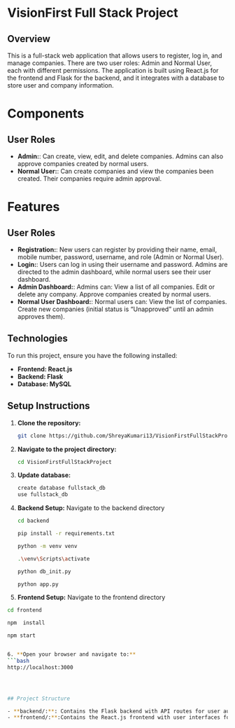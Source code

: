 # VisionFirst Full Stack Project
## Overview
 This is a full-stack web application that allows users to register, log in, and manage companies. There are two user roles: Admin and Normal User, each with different permissions. The application is built using React.js for the frontend and Flask for the backend, and it integrates with a database to store user and company information.

# Components
## User Roles

- **Admin:**: Can create, view, edit, and delete companies. Admins can also approve companies created by normal users.
- **Normal User:**: Can create companies and view the companies been created. Their companies require admin approval.

# Features
## User Roles

- **Registration:**: New users can register by providing their name, email, mobile number, password, username, and role (Admin or Normal User).
- **Login:**: Users can log in using their username and password. Admins are directed to the admin dashboard, while normal users see their user dashboard.
- **Admin Dashboard:**: Admins can:
           View a list of all companies.
           Edit or delete any company.
           Approve companies created by normal users.
- **Normal User Dashboard:**: Normal users can:
           View the list of companies.
           Create new companies (initial status is “Unapproved” until an admin approves them).


## Technologies

To run this project, ensure you have the following installed:

- **Frontend: React.js**
- **Backend: Flask**
- **Database: MySQL**

## Setup Instructions

1. **Clone the repository:**

   ```bash
   git clone https://github.com/ShreyaKumari13/VisionFirstFullStackProject.git


2. **Navigate to the project directory:**

   ```bash
   cd VisionFirstFullStackProject

3. **Update database:**
   ```bash
   create database fullstack_db
   use fullstack_db

5. **Backend Setup:**
   Navigate to the backend directory

   ```bash
   cd backend

   pip install -r requirements.txt

   python -m venv venv

   .\venv\Scripts\activate

   python db_init.py

   python app.py


5. **Frontend Setup:**
 Navigate to the frontend directory
```bash
cd frontend

npm  install

npm start


6. **Open your browser and navigate to:**
```bash
http://localhost:3000




## Project Structure

- **backend/:**: Contains the Flask backend with API routes for user authentication, company management, and more.
- **frontend/:**:Contains the React.js frontend with user interfaces for both admin and normal users.


 
